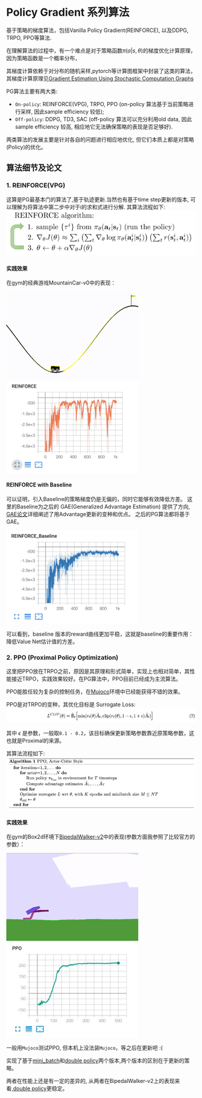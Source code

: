 # Policy Gradient 系列算法

基于策略的梯度算法，包括Vanilla Policy Gradient(REINFORCE), 以及DDPG, TRPO, PPO等算法.

在理解算法的过程中，有一个难点是对于策略函数$\pi(a | s, \theta)$的梯度优化计算原理，因为策略函数是一个概率分布，

其梯度计算依赖于对分布的随机采样,pytorch等计算图框架中封装了这类的算法，其梯度计算原理见[Gradient Estimation Using Stochastic Computation Graphs][1]

PG算法主要有两大类:
- `On-policy`: REINFORCE(VPG), TRPO, PPO (on-policy 算法基于当前策略进行采样, 因此sample efficiency 较低);
- `Off-policy`: DDPG, TD3, SAC (off-policy 算法可以充分利用old data, 因此sample efficiency 较高, 相应地它无法确保策略的表现是否足够好).

两类算法的发展主要是针对各自的问题进行相应地优化, 但它们本质上都是对策略(Policy)的优化。

## 算法细节及论文
### 1. REINFORCE(VPG)

这算是PG最基本门的算法了,基于轨迹更新.当然也有基于time step更新的版本, 可以理解为将算法中第二步中对于i的求和式进行分解.
其算法流程如下:
![2]

#### 实践效果
在gym的经典游戏MountainCar-v0中的表现：

<p float="left">
    <img src="images/reinforce-mountaincar.gif" width="350"/>
    <img src="images/Reinforce%20MountainCar-v0.png" width="350"/>
</p>


#### REINFORCE with Baseline
可以证明，引入Baseline的策略梯度仍是无偏的，同时它能够有效降低方差。
这里的Baseline为之后的 GAE(Generalized Advantage Estimation) 提供了方向, [GAE论文][9]详细阐述了用Advantage更新的变种和优点。
之后的PG算法都将基于GAE。

<p float="left">
    <img src="images/Reinforce%20with%20Baseline%20MountainCar-v0.png" width="350"/>
</p>

可以看到，baseline 版本的reward曲线更加平稳，这就是baseline的重要作用：降低Value Net估计值的方差。


### 2. PPO (Proximal Policy Optimization)

这里把PPO放在TRPO之前，原因是其原理和形式简单，实现上也相对简单，其性能接近TRPO，实践效果较好。在PG算法中，PPO目前已经成为主流算法。

PPO能胜任较为复杂的控制任务，在[Mujoco][8]环境中已经能获得不错的效果。

PPO是对TRPO的变种，其优化目标是 Surrogate Loss:
![7]

其中 $\epsilon$ 是参数，一般取`0.1 - 0.2`，该目标确保更新策略参数靠近原策略参数，这也就是Proximal的来源。

其算法流程如下:
![6]

#### 实践效果

在gym的Box2d环境下[BipedalWalker-v2][16]中的表现(参数方面我参照了比较官方的参数）：

<p float="left">
    <img src="images/ppo-bipedalWalker-v2.gif" width="350"/>
    <img src="images/PPO%20BipedalWalker-v2.png" width="350"/>
</p>

一般用`Mujoco`测试PPO, 但本机上没法装`Mujoco`，等之后在更新吧 :(

实现了基于[mini_batch][11]和[double policy][12]两个版本,两个版本的区别在于更新的策略。

两者在性能上还是有一定的差异的, 从两者在BipedalWalker-v2上的表现来看,[double policy][12]更稳定。

[1]: https://arxiv.org/abs/1506.05254
[2]: images/REINFORCE%20alg.png
[3]: images/reinforce-mountaincar.gif
[4]: images/Reinforce%20MountainCar-v0.png
[5]: images/Reinforce%20with%20Baseline%20MountainCar-v0.png
[6]: images/PPO%20alg.png
[7]: images/PPO%20surrogate%20loss.png
[8]: https://gym.openai.com/envs/#mujoco
[9]: https://arxiv.org/abs/1506.02438
[10]: images/PPO%20BipedalWalker-v2.png
[11]: PPO/ppo_mini_batch.py
[12]: PPO/ppo.py
[13]: PPO/main.py
[14]: https://click.palletsprojects.com/en/7.x/
[15]: PPO/test.py
[16]: https://gym.openai.com/envs/BipedalWalker-v2/
[17]: PPO/trained_models